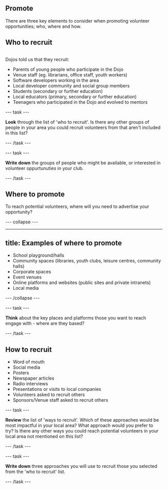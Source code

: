 ## Promote
There are three key elements to consider when promoting volunteer opportunities; who, where and how.


## Who to recruit

<div style="display: flex; flex-wrap: wrap">
<div style="flex-basis: 200px; flex-grow: 1; margin-right: 15px;">

Dojos told us that they recruit:
+ Parents of young people who participate in the Dojo
+ Venue staff (eg. librarians, office staff, youth workers)
+ Software developers working in the area
+ Local developer community and social group members
+ Students (secondary or further education)
+ Local educators (primary, secondary or further education)
+ Teenagers who participated in the Dojo and evolved to mentors
  
--- task ---

**Look** through the list of 'who to recruit'. Is there any other groups of people in your area you could recruit volunteers from that aren't included in this list?

--- /task ---
  
--- task ---

**Write down** the groups of people who might be available, or interested in volunteer oppurtunuties in your club. 


--- /task ---
  
  
## Where to promote

To reach potential volunteers, where will you need to advertise your opportunity? 

--- collapse ---

---
title: Examples of where to promote
---

+ School playground/halls
+ Community spaces (libraries, youth clubs, leisure centres, community halls)
+ Corporate spaces
+ Event venues
+ Online platforms and websites (public sites and private intranets)
+ Local media
  
--- /collapse ---
  
  
--- task ---
  
**Think** about the key places and platforms those you want to reach engage with - where are they based?
  
--- /task ---
  
## How to recruit
+ Word of mouth
+ Social media
+ Posters
+ Newspaper articles
+ Radio interviews
+ Presentations or visits to local companies
+ Volunteers asked to recruit others
+ Sponsors/Venue staff asked to recruit others

--- task ---

**Review** the list of 'ways to recruit'. Which of these approaches would be most impactful in your local area? What approach would you prefer to try? Is there any other ways you could reach potential volunteers in your local area not mentioned on this list?

--- /task ---
  
--- task ---

**Write down** three approaches you will use to recruit those you selected from the 'who to recruit' list.

--- /task ---
 

</div>
